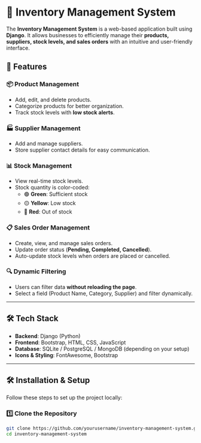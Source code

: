 # 🏢 Inventory Management System

The **Inventory Management System** is a web-based application built using **Django**. It allows businesses to efficiently manage their **products, suppliers, stock levels, and sales orders** with an intuitive and user-friendly interface.

## 🚀 Features

### 📦 **Product Management**

- Add, edit, and delete products.
- Categorize products for better organization.
- Track stock levels with **low stock alerts**.

### 🏭 **Supplier Management**

- Add and manage suppliers.
- Store supplier contact details for easy communication.

### 📊 **Stock Management**

- View real-time stock levels.
- Stock quantity is color-coded:
  - 🟢 **Green**: Sufficient stock
  - 🟡 **Yellow**: Low stock
  - 🔴 **Red**: Out of stock

### 📋 **Sales Order Management**

- Create, view, and manage sales orders.
- Update order status (**Pending, Completed, Cancelled**).
- Auto-update stock levels when orders are placed or cancelled.

### 🔍 **Dynamic Filtering**

- Users can filter data **without reloading the page**.
- Select a field (Product Name, Category, Supplier) and filter dynamically.

---

## 🛠️ **Tech Stack**

- **Backend**: Django (Python)
- **Frontend**: Bootstrap, HTML, CSS, JavaScript
- **Database**: SQLite / PostgreSQL / MongoDB (depending on your setup)
- **Icons & Styling**: FontAwesome, Bootstrap

---

## 🛠️ **Installation & Setup**

Follow these steps to set up the project locally:

### **1️⃣ Clone the Repository**

```sh
git clone https://github.com/yourusername/inventory-management-system.git
cd inventory-management-system
```
